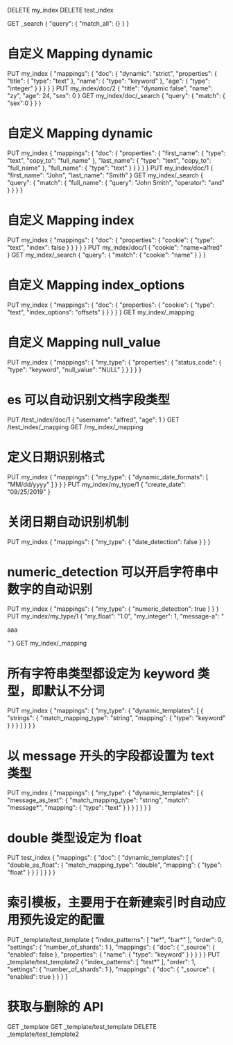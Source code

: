 DELETE my_index
DELETE test_index

GET _search
{
  "query": {
    "match_all": {}
  }
}

# 自定义 Mapping dynamic
PUT my_index
{
  "mappings": {
    "doc": {
      "dynamic": "strict",
      "properties": {
        "title": {
          "type": "text"
        },
        "name": {
          "type": "keyword"
        },
        "age": {
          "type": "integer"
        }
      }
    }
  }
}
PUT my_index/doc/2
{
  "title": "dynamic false",
  "name": "zy",
  "age": 24,
  "sex": 0
}
GET my_index/doc/_search
{
  "query": {
    "match": {
      "sex":0
    }
  }
}
# 自定义 Mapping dynamic
PUT my_index
{
  "mappings": {
    "doc": {
      "properties": {
        "first_name": {
          "type": "text",
          "copy_to": "full_name"
        },
        "last_name": {
          "type": "text",
          "copy_to": "full_name"
        },
        "full_name": {
          "type": "text"
        }
      }
    }
  }
}
PUT my_index/doc/1
{
  "first_name": "John",
  "last_name": "Smith"
}
GET my_index/_search
{
  "query": {
    "match": {
      "full_name": {
        "query": "John Smith",
        "operator": "and"
      }
    }
  }
}

# 自定义 Mapping index
PUT my_index
{
  "mappings": {
    "doc": {
      "properties": {
        "cookie": {
          "type": "text",
          "index": false
        }
      }
    }
  }
}
PUT my_index/doc/1
{
  "cookie": "name=alfred"
}
GET my_index/_search
{
  "query": {
    "match": {
      "cookie": "name"
    }
  }
}

# 自定义 Mapping index_options
PUT my_index
{
  "mappings": {
    "doc": {
      "properties": {
        "cookie": {
          "type": "text",
          "index_options": "offsets"
        }
      }
    }
  }
}
GET my_index/_mapping

# 自定义 Mapping null_value
PUT my_index
{
  "mappings": {
    "my_type": {
      "properties": {
        "status_code": {
          "type": "keyword",
          "null_value": "NULL"
        }
      }
    }
  }
}
# es 可以自动识别文档字段类型
PUT /test_index/doc/1
{
  "username": "alfred",
  "age": 1
}
GET /test_index/_mapping
GET /my_index/_mapping
# 定义日期识别格式
PUT my_index
{
  "mappings": {
    "my_type": {
      "dynamic_date_formats": [
        "MM/dd/yyyy"
      ]
    }
  }
}
PUT my_index/my_type/1
{
  "create_date": "09/25/2019"
}
# 关闭日期自动识别机制
PUT my_index
{
  "mappings": {
    "my_type": {
      "date_detection": false
    }
  }
}
# numeric_detection 可以开启字符串中数字的自动识别
PUT my_index
{
  "mappings": {
    "my_type": {
      "numeric_detection": true
    }
  }
}
PUT my_index/my_type/1
{
  "my_float": "1.0",
  "my_integer": 1,
  "message-a": "<p>aaa</p>"
}
GET my_index/_mapping
# 所有字符串类型都设定为 keyword 类型，即默认不分词
PUT my_index
{
  "mappings": {
    "my_type": {
      "dynamic_templates": [
        {
          "strings": {
            "match_mapping_type": "string",
            "mapping": {
              "type": "keyword"
            }
          }
        }
      ]
    }
  }
}
# 以 message 开头的字段都设置为 text 类型
PUT my_index
{
  "mappings": {
    "my_type": {
      "dynamic_templates": [
        {
          "message_as_text": {
            "match_mapping_type": "string",
            "match": "message*",
            "mapping": {
              "type": "text"
            }
          }
        }
      ]
    }
  }
}
# double 类型设定为 float
PUT test_index
{
  "mappings": {
    "doc": {
      "dynamic_templates": [
        {
          "double_as_float": {
            "match_mapping_type": "double",
            "mapping": {
              "type": "float"
            }
          }
        }
      ]
    }
  }
}
# 索引模板，主要用于在新建索引时自动应用预先设定的配置
PUT _template/test_template
{
  "index_patterns": [
    "te*",
    "bar*"
  ],
  "order": 0,
  "settings": { 
    "number_of_shards": 1
  },
  "mappings": {
    "doc": {
      "_source": {
        "enabled": false
      },
      "properties": {
        "name": {
          "type": "keyword"
        }
      }
    }
  }
}
PUT _template/test_template2
{
  "index_patterns": [
    "test*"
  ],
  "order": 1,
  "settings": {
    "number_of_shards": 1
  },
  "mappings": {
    "doc": {
      "_source": {
        "enabled": true
      }
    }
  }
}
# 获取与删除的 API
GET _template
GET _template/test_template
DELETE _template/test_template2